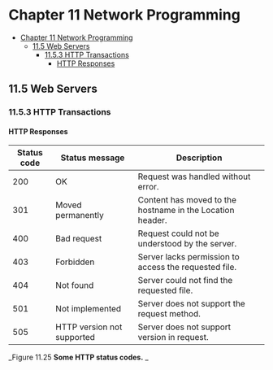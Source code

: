 # Chapter 11 Network Programming #

<!--toc:start-->
- [Chapter 11 Network Programming](#chapter-11-network-programming)
  - [11.5 Web Servers](#115-web-servers)
    - [11.5.3 HTTP Transactions	](#1153-http-transactions)
      - [HTTP Responses](#http-responses)
<!--toc:end-->

## 11.5 Web Servers ##

### 11.5.3 HTTP Transactions	

#### HTTP Responses

| Status code | Status message             | Description                                               |
| ----------- | -------------------------- | --------------------------------------------------------- |
| 200         | OK                         | Request was handled without error.                        |
| 301         | Moved permanently          | Content has moved to the hostname in the Location header. |
| 400         | Bad request                | Request could not be understood by the server.            |
| 403         | Forbidden                  | Server lacks permission to access the requested file.     |
| 404         | Not found                  | Server could not find the requested file.                 |
| 501         | Not implemented            | Server does not support the request method.               |
| 505         | HTTP version not supported | Server does not support version in request.               |


<div style={{textAlign: "center"}}>

_Figure 11.25 **Some HTTP status codes.** _

</div>
